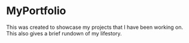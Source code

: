 # MyPortfolio

This was created to showcase my projects that I have been working on. This also gives a brief rundown of my lifestory. 
